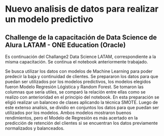 # Nuevo analisis de datos para realizar un modelo predictivo
## Challenge de la capacitación de Data Science de Alura LATAM - ONE Education (Oracle)
Es continuación del Challange2 Data Science LATAM, correspondiente a la misma capacitación. Se continua el notebook anteriormente trabajado.

Se busca utilizar los datos con modelos de Machine Learning para poder predecir la baja y continuidad de clientes.
Se prepararon los datos para que puedan ser utilizados por los modelos predictivos, los modelos elegidos fueron Modelo Regresión Lógistica y Random Forest.
Se tomaron las columnas que sería utiles, se comparó la relación entre ellas como se realizo con anterioridad en el principio del notebook.
En esta preparación se eligió realizar un balanceo de clases aplicando la técnica SMOTE. Luego de este extenso analisis, se dividio en conjuntos los datos para
que puedan ser utilizados por los modelos.
Ambos modelos mostraron buenos rendimientos, pero el Modelo de Regresión es más acertado en la predicción de retención del clientes si se encuentran los datos
previamente normalizados y balanceados.

